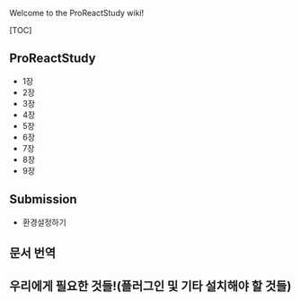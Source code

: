 Welcome to the ProReactStudy wiki!

[TOC]

## ProReactStudy
* 1장  
* 2장  
* 3장  
* 4장  
* 5장  
* 6장
* 7장
* 8장
* 9장

## Submission
* 환경설정하기

## 문서 번역

## 우리에게 필요한 것들!(플러그인 및 기타 설치해야 할 것들)